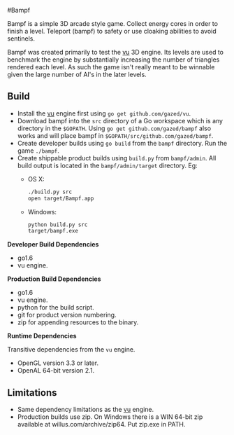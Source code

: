 <!-- Copyright © 2013-2016 Galvanized Logic Inc.                       -->
<!-- Use is governed by a BSD-style license found in the LICENSE file. -->

#Bampf

Bampf is a simple 3D arcade style game. Collect energy cores in order to finish
a level. Teleport (bampf) to safety or use cloaking abilities to avoid sentinels.

Bampf was created primarily to test the [vu](https://github.com/gazed/vu) 3D engine.
Its levels are used to benchmark the engine by substantially increasing the number
of triangles rendered each level. As such the game isn't really meant to be winnable
given the large number of AI's in the later levels.

Build
-----

* Install the [vu](https://github.com/gazed/vu) engine first using ``go get github.com/gazed/vu``.
* Download bampf into the ``src`` directory of a Go workspace which is
  any directory in the ``$GOPATH``. Using ``go get github.com/gazed/bampf``
  also works and will place bampf in ``$GOPATH/src/github.com/gazed/bampf``.
* Create developer builds using ``go build`` from the ``bampf`` directory.
  Run the game ``./bampf``.
* Create shippable product builds using ``build.py`` from ``bampf/admin``.
  All build output is located in the ``bampf/admin/target`` directory. Eg:
    * OS X:

        ```bash
        ./build.py src
        open target/Bampf.app
        ```
    * Windows:

        ```bash
        python build.py src
        target/bampf.exe
        ```

**Developer Build Dependencies**

* go1.6
* vu engine.

**Production Build Dependencies**

* go1.6
* vu engine.
* python for the build script.
* git for product version numbering.
* zip for appending resources to the binary.

**Runtime Dependencies**

Transitive dependencies from the ``vu`` engine.

* OpenGL version 3.3 or later.
* OpenAL 64-bit version 2.1.

Limitations
-----------

* Same dependency limitations as the [vu](https://github.com/gazed/vu) engine.
* Production builds use zip. On Windows there is a WIN 64-bit zip available at
  willus.com/archive/zip64. Put zip.exe in PATH.
